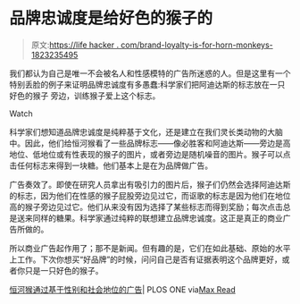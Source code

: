 # 品牌忠诚度是给好色的猴子的

> 原文:[https://life hacker . com/brand-loyalty-is-for-horn-monkeys-1823235495](https://lifehacker.com/brand-loyalty-is-for-horny-monkeys-1823235495)

我们都认为自己是唯一不会被名人和性感模特的广告所迷惑的人。但是这里有一个特别丢脸的例子来证明品牌忠诚度有多愚蠢:科学家们把阿迪达斯的标志放在一只好色的猴子 旁边，训练猴子爱上这个标志。

Watch

科学家们想知道品牌忠诚度是纯粹基于文化，还是建立在我们灵长类动物的大脑中。因此，他们给恒河猴看了一些品牌标志——像必胜客和阿迪达斯——旁边是高地位、低地位或有性表现的猴子的图片，或者旁边是随机噪音的图片。猴子可以点击任何标志来得到一块糖。他们基本上是在为品牌做广告。

广告奏效了。即使在研究人员拿出有吸引力的图片后，猴子们仍然会选择阿迪达斯的标志，因为他们在性感的猴子屁股旁边见过它，而讴歌的标志是因为他们在地位高的猴子旁边见过它。他们从来没有因为选择了某些标志而得到奖励；每次点击总是送来同样的糖果。科学家通过纯粹的联想建立品牌忠诚度。这正是真正的商业广告所做的。

所以商业广告起作用了；那不是新闻。但有趣的是，它们在如此基础、原始的水平上工作。下次你想买“好品牌”的时候，问问自己是否有证据表明这个品牌更好，或者你只是一只好色的猴子。

[恒河猴通过基于性别和社会地位的广告](http://journals.plos.org/plosone/article?id=10.1371/journal.pone.0193055)| PLOS ONE via[Max Read](https://twitter.com/max_read/status/966685427011899394)